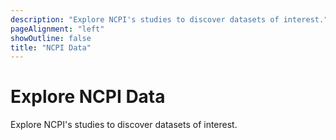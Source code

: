 ```yaml
---
description: "Explore NCPI's studies to discover datasets of interest."
pageAlignment: "left"
showOutline: false
title: "NCPI Data"
---
```


# Explore NCPI Data

<hero small>Explore NCPI's studies to discover datasets of interest.</hero>

<data-dashboard-ncpi></data-dashboard-ncpi>
